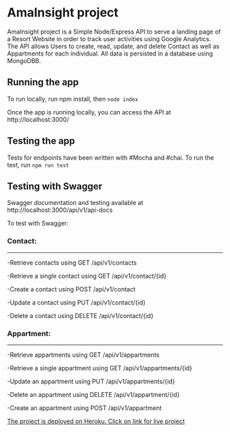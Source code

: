 # AmaInsight project
AmaInsight project is a Simple Node/Express API to serve a landing page of a Resort Website in order to track user activities using Google Analytics. The API allows Users to create, read, update, and delete Contact as well as Appartments for each individual. All data is persisted in a database using MongoDBB. 

## Running the app
To run locally, run npm install, then ```node index```

Once the app is running locally, you can access the API at http://localhost:3000/


## Testing the app
Tests for endpoints have been written with #Mocha and #chai. 
To run the test, run ```npm run test```

## Testing with Swagger
Swagger documentation and testing available at http://localhost:3000/api/v1/api-docs

To test with Swagger:

### Contact:
----
-Retrieve contacts using GET /api/v1/contacts

-Retrieve a single contact using GET /api/v1/contact/{id}

-Create a contact using POST /api/v1/contact

-Update a contact using PUT /api/v1/contact/{id}

-Delete a contact using DELETE /api/v1/contact/{id}


### Appartment:
----
-Retrieve appartments using GET /api/v1/appartments

-Retrieve a single appartment using GET /api/v1/appartments/{id}

-Update an appartment using PUT /api/v1/appartments/{id}

-Delete an appartment using DELETE /api/v1/appartment/{id}

-Create an appartment using POST /api/v1/appartment


[The project is deployed on Heroku. Click on link for live project](https://amainsight.herokuapp.com/)
